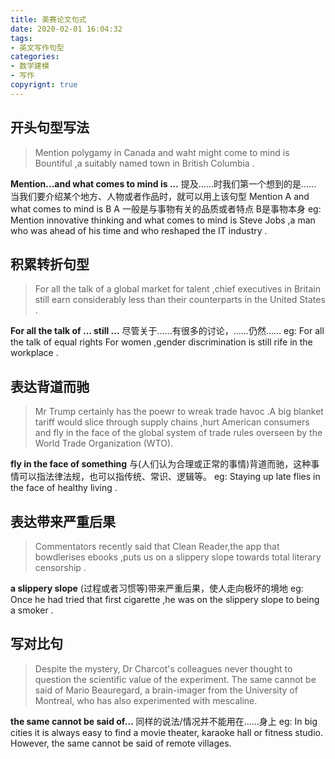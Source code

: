 ```yaml
---
title: 美赛论文句式
date: 2020-02-01 16:04:32
tags:
- 英文写作句型
categories: 
- 数学建模
- 写作
copyrignt: true
---
```


## 开头句型写法
>Mention polygamy in Canada and waht might come to mind is Bountiful ,a suitably named town in British Columbia .

**Mention...and what comes to mind is ...**
提及……时我们第一个想到的是……
当我们要介绍某个地方、人物或者作品时，就可以用上该句型
Mention A and what comes to mind is B
A 一般是与事物有关的品质或者特点 B是事物本身
eg:
Mention  innovative thinking and what comes to mind is Steve Jobs ,a man who was ahead of his time and who reshaped the IT industry .
<!--more-->
## 积累转折句型
>For all the talk of a global market for talent ,chief executives in Britain still earn considerably less than their counterparts in the United States .

**For all the talk of ... still ...**
尽管关于……有很多的讨论，……仍然……
eg:
For all the talk of equal rights For women ,gender discrimination is still rife in the workplace .

## 表达背道而驰
>Mr Trump certainly has the poewr to wreak trade havoc .A big blanket tariff would slice through supply chains ,hurt American consumers and fly in the face of the global system of trade rules overseen by the World Trade Organization (WTO).

**fly in the face of something**
与(人们认为合理或正常的事情)背道而驰，这种事情可以指法律法规，也可以指传统、常识、逻辑等。
eg:
Staying up late flies in the face of healthy living .

## 表达带来严重后果
>Commentators recently said that Clean Reader,the app that bowdlerises ebooks ,puts us on a slippery slope towards total literary censorship .

**a slippery slope**
(过程或者习惯等)带来严重后果，使人走向极坏的境地
eg:
Once he had tried that first cigarette ,he was on the slippery slope to being a smoker .

## 写对比句
>Despite the mystery, Dr Charcot's colleagues never thought to question the scientific value of the experiment. The same cannot be said of Mario Beauregard, a brain-imager from the University of Montreal, who has also experimented with mescaline.

**the same cannot be said of…**
同样的说法/情况并不能用在……身上
eg:
In big cities it is always easy to find a movie theater, karaoke hall or fitness studio. However, the same cannot be said of remote villages.




